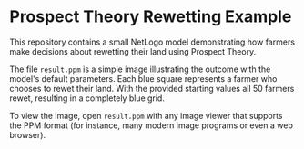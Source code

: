 # Prospect Theory Rewetting Example

This repository contains a small NetLogo model demonstrating how farmers make
decisions about rewetting their land using Prospect Theory.

The file `result.ppm` is a simple image illustrating the outcome with the
model's default parameters. Each blue square represents a farmer who chooses to
rewet their land. With the provided starting values all 50 farmers rewet,
resulting in a completely blue grid.

To view the image, open `result.ppm` with any image viewer that supports the PPM
format (for instance, many modern image programs or even a web browser).
